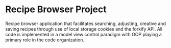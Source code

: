 # Recipe Browser Project

Recipe browser application that facilitates searching, adjusting, creative and saving recipes through use of local storage cookies and the forkify API. All code is implemented in a model view control paradigm with OOP playing a primary role in the code organization.

